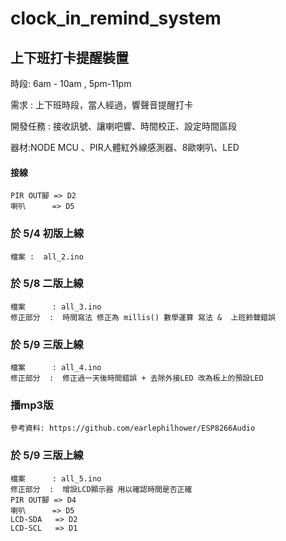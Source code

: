 # clock_in_remind_system

## 上下班打卡提醒裝置

時段: 6am - 10am , 5pm-11pm

需求 : 上下班時段，當人經過，響聲音提醒打卡

開發任務 : 接收訊號、讓喇吧響、時間校正、設定時間區段

器材:NODE MCU 、PIR人體紅外線感測器、8歐喇叭、LED

#### 接線

    PIR OUT腳 => D2
    喇叭      => D5

### 於 5/4 初版上線
    
    檔案 :  all_2.ino 

### 於 5/8 二版上線

    檔案      : all_3.ino 
    修正部分  :  時間寫法 修正為 millis() 數學運算 寫法 &  上班鈴聲錯誤
	
### 於 5/9 三版上線

    檔案      : all_4.ino 
    修正部分  :  修正過一天後時間錯誤 + 去除外接LED 改為板上的預設LED
	
### 播mp3版

	參考資料: https://github.com/earlephilhower/ESP8266Audio
	
### 於 5/9 三版上線

    檔案      : all_5.ino 
    修正部分  :  增設LCD顯示器 用以確認時間是否正確
	PIR OUT腳 => D4
    喇叭      => D5
	LCD-SDA	  => D2
	LCD-SCL	  => D1
